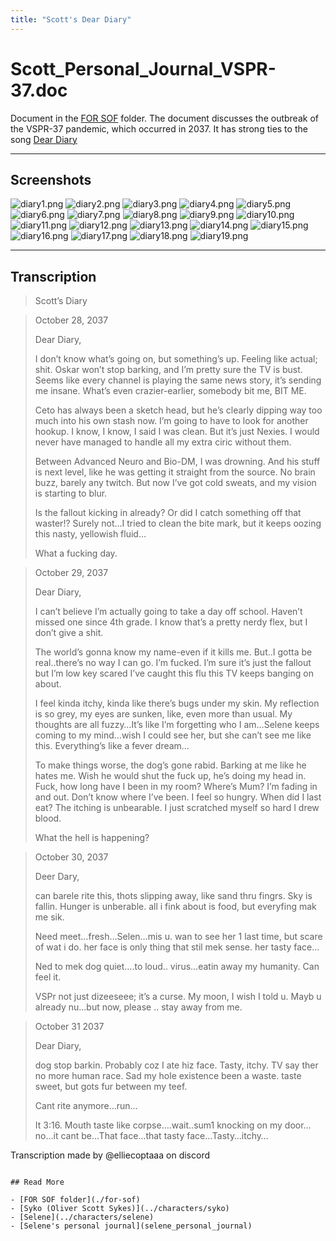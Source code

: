 ```yaml
---
title: "Scott's Dear Diary"
---
```

# Scott_Personal_Journal_VSPR-37.doc

Document in the [FOR SOF](for-sof) folder. The document discusses the outbreak of the VSPR-37 
pandemic, which occurred in 2037. It has strong ties to the song [Dear Diary](../music/song-dear-diary)

***

## Screenshots

![diary1.png](../../Resources/files/scott_diary/diary1.png)
![diary2.png](../../Resources/files/scott_diary/diary2.png)
![diary3.png](../../Resources/files/scott_diary/diary3.png)
![diary4.png](../../Resources/files/scott_diary/diary4.png)
![diary5.png](../../Resources/files/scott_diary/diary5.png)
![diary6.png](../../Resources/files/scott_diary/diary6.png)
![diary7.png](../../Resources/files/scott_diary/diary7.png)
![diary8.png](../../Resources/files/scott_diary/diary8.png)
![diary9.png](../../Resources/files/scott_diary/diary9.png)
![diary10.png](../../Resources/files/scott_diary/diary10.png)
![diary11.png](../../Resources/files/scott_diary/diary11.png)
![diary12.png](../../Resources/files/scott_diary/diary12.png)
![diary13.png](../../Resources/files/scott_diary/diary13.png)
![diary14.png](../../Resources/files/scott_diary/diary14.png)
![diary15.png](../../Resources/files/scott_diary/diary15.png)
![diary16.png](../../Resources/files/scott_diary/diary16.png)
![diary17.png](../../Resources/files/scott_diary/diary17.png)
![diary18.png](../../Resources/files/scott_diary/diary18.png)
![diary19.png](../../Resources/files/scott_diary/diary19.png)

***

## Transcription

> Scott’s Diary

> October 28, 2037
>
> Dear Diary,
>
> I don’t know what’s going on, but something’s up. Feeling like actual; shit. Oskar won’t stop barking, and I’m pretty sure the TV is bust.
Seems like every channel is playing the same news story, it’s sending me insane. What’s even crazier-earlier, somebody bit me, BIT ME.
>
> Ceto has always been a sketch head, but he’s clearly dipping way too much into his own stash now. I’m going to have to look for another hookup. I know, I know, I said I was clean. But it’s just Nexies. I would never have managed to handle all my extra ciric without them.
>
> Between Advanced Neuro and Bio-DM, I was drowning. And his stuff is next level, like he was getting it straight from the source. No brain buzz, barely any twitch. But now I’ve got cold sweats, and my vision is starting to blur. 
>
> Is the fallout kicking in already? Or did I catch something off that waster!? Surely not…I tried to clean the bite mark, but it keeps oozing this nasty, yellowish fluid…
>
> What a fucking day.

> October 29, 2037
>
> Dear Diary,
>
> I can’t believe I’m actually going to take a day off school. Haven’t missed one since 4th grade. I know that’s a pretty nerdy flex, but I don’t give a shit.
>
> The world’s gonna know my name-even if it kills me. But..I gotta be real..there’s no way I can go. I’m fucked. I’m sure it’s just the fallout but I’m low key scared I’ve caught this flu this TV keeps banging on about.
>
> I feel kinda itchy, kinda like there’s bugs under my skin. My reflection is so grey, my eyes are sunken, like, even more than usual.
My thoughts are all fuzzy…It’s like I’m forgetting who I am…Selene keeps coming to my mind…wish I could see her, but she can’t see me like this. Everything’s like a fever dream…
>
> To make things worse, the dog’s gone rabid. Barking at me like he hates me. Wish he would shut the fuck up, he’s doing my head in. 
Fuck, how long have I been in my room? Where’s Mum? I’m fading in and out. Don’t know where I’ve been. I feel so hungry. When did I last eat? The itching is unbearable. I just scratched myself so hard I drew blood.
>
> What the hell is happening?

> October 30, 2037
>
> Deer Dary,
>
> can barele rite this, thots slipping away, like sand thru fingrs. Sky is fallin. Hunger is unberable. all i fink about is food, but everyfing mak me sik.
>
> Need meet…fresh…Selen…mis u. wan to see her 1 last time, but scare of wat i do. her face is only thing that stil mek sense.
her tasty face…
>
> Ned to mek dog quiet….to loud..
virus…eatin away my humanity. Can feel it.
>
> VSPr not just dizeeseee; it’s a curse. My moon, I wish I told u. Mayb u already nu…but now, please .. stay away from me.

> October 31 2037
>
> Dear Diary, 
>
> dog stop barkin. Probably coz I ate hiz face. Tasty, itchy. TV say ther no more human race. Sad my hole existence been a waste. taste sweet, but gots fur between my teef. 
>
> Cant rite anymore…run…
>
> It 3:16. Mouth taste like corpse….wait..sum1 knocking on my door…no…it cant be…That face…that tasty face…Tasty…itchy…

Transcription made by @elliecoptaaa on discord
```

## Read More

- [FOR SOF folder](./for-sof)
- [Syko (Oliver Scott Sykes)](../characters/syko)
- [Selene](../characters/selene)
- [Selene's personal journal](selene_personal_journal)
